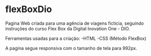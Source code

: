 # flexBoxDio
 Pagina Web criada para uma agência de viagens ficticia, seguindo instruções do curso Flex Box da Digital Inovation One - DIO.

Ferramentas usadas para a criação:
-HTML
-CSS (Método FlexBox)

A pagina segue responsiva com o tamanho de tela para 992px.
